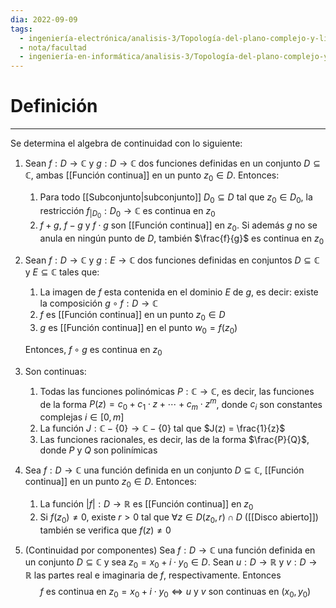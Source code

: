```yaml
---
dia: 2022-09-09
tags:
  - ingeniería-electrónica/analisis-3/Topología-del-plano-complejo-y-límites
  - nota/facultad
  - ingeniería-en-informática/analisis-3/Topología-del-plano-complejo-y-límites
---
```

# Definición
---
Se determina el algebra de continuidad con lo siguiente:

1) Sean $f : D \to \mathbb{C}$ y $g : D \to \mathbb{C}$ dos funciones definidas en un conjunto $D \subseteq \mathbb{C}$, ambas [[Función continua]] en un punto $z_0 \in D$. Entonces:
	1) Para todo [[Subconjunto|subconjunto]] $D_0 \subseteq D$ tal que $z_0 \in D_0$, la restricción $f_{|D_0} : D_0 \to \mathbb{C}$ es continua en $z_0$
	2) $f + g$, $f - g$ y $f \cdot g$ son [[Función continua]] en $z_0$. Si además $g$ no se anula en ningún punto de $D$, también $\frac{f}{g}$ es continua en $z_0$
2) Sean $f : D \to \mathbb{C}$ y $g : E \to \mathbb{C}$ dos funciones definidas en conjuntos $D \subseteq \mathbb{C}$ y $E \subseteq \mathbb{C}$ tales que:
	1) La imagen de $f$ esta contenida en el dominio $E$ de $g$, es decir: existe la composición $g \circ f : D \to \mathbb{C}$
	2) $f$ es [[Función continua]] en un punto $z_0 \in D$ 
	3) $g$ es [[Función continua]] en el punto $w_0 = f(z_0)$
	
	Entonces, $f \circ g$  es continua en $z_0$
3) Son continuas:
	1) Todas las funciones polinómicas $P : \mathbb{C} \to \mathbb{C}$, es decir, las funciones de la forma $P(z) = c_0 + c_1 \cdot z + \cdots + c_m \cdot z^m$, donde $c_i$ son constantes complejas $i \in [0, m]$
	2) La función $J : \mathbb{C} - \{ 0 \} \to \mathbb{C} - \{ 0 \}$ tal que $J(z) = \frac{1}{z}$ 
	3) Las funciones racionales, es decir, las de la forma $\frac{P}{Q}$, donde $P$ y $Q$ son polinímicas
4) Sea $f : D \to \mathbb{C}$ una función definida en un conjunto $D \subseteq \mathbb{C}$, [[Función continua]] en un punto $z_0 \in D$. Entonces:
	1) La función $|f| : D \to \mathbb{R}$ es [[Función continua]] en $z_0$
	2) Si $f(z_0) \ne 0$, existe $r > 0$ tal que $\forall z \in D(z_0, r) \cap D$ ([[Disco abierto]]) también se verifica que $f(z) \ne 0$
5) (Continuidad por componentes) Sea $f : D \to \mathbb{C}$ una función definida en un conjunto $D \subseteq \mathbb{C}$ y sea $z_0 = x_0 + i \cdot y_0 \in D$. Sean $u : D \to \mathbb{R}$ y $v : D \to \mathbb{R}$ las partes real e imaginaria de $f$, respectivamente. Entonces
	$$ f \text{ es continua en } z_0 = x_0 + i \cdot y_0 \Leftrightarrow u \text{ y } v \text{ son continuas en } (x_0, y_0) $$
	